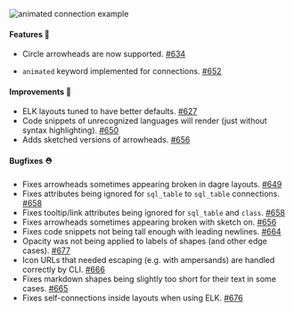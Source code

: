 ![animated connection example](https://user-images.githubusercontent.com/3120367/213055161-e6f1918b-150c-4beb-b61c-3ea05cc29f00.svg)


#### Features 🚀

- Circle arrowheads are now supported. [#634](https://github.com/terrastruct/d2/pull/634)

- `animated` keyword implemented for connections. [#652](https://github.com/terrastruct/d2/pull/652)

#### Improvements 🧹

- ELK layouts tuned to have better defaults. [#627](https://github.com/terrastruct/d2/pull/627)
- Code snippets of unrecognized languages will render (just without syntax highlighting). [#650](https://github.com/terrastruct/d2/pull/650)
- Adds sketched versions of arrowheads. [#656](https://github.com/terrastruct/d2/pull/656)

#### Bugfixes ⛑️

- Fixes arrowheads sometimes appearing broken in dagre layouts. [#649](https://github.com/terrastruct/d2/pull/649)
- Fixes attributes being ignored for `sql_table` to `sql_table` connections. [#658](https://github.com/terrastruct/d2/pull/658)
- Fixes tooltip/link attributes being ignored for `sql_table` and `class`. [#658](https://github.com/terrastruct/d2/pull/658)
- Fixes arrowheads sometimes appearing broken with sketch on. [#656](https://github.com/terrastruct/d2/pull/656)
- Fixes code snippets not being tall enough with leading newlines. [#664](https://github.com/terrastruct/d2/pull/664)
- Opacity was not being applied to labels of shapes (and other edge cases). [#677](https://github.com/terrastruct/d2/pull/677)
- Icon URLs that needed escaping (e.g. with ampersands) are handled correctly by CLI. [#666](https://github.com/terrastruct/d2/pull/666)
- Fixes markdown shapes being slightly too short for their text in some cases. [#665](https://github.com/terrastruct/d2/pull/665)
- Fixes self-connections inside layouts when using ELK. [#676](https://github.com/terrastruct/d2/pull/676)
